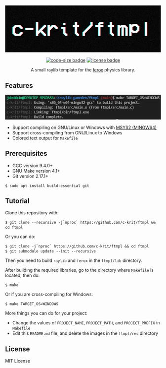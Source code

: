 <div align="center">

<img src="ftmpl/res/images/logo.png" alt="c-krit/ftmpl"><br>

[![code-size badge](https://img.shields.io/github/languages/code-size/c-krit/ftmpl?color=brightgreen)](https://github.com/c-krit/ftmpl)
[![license badge](https://img.shields.io/github/license/c-krit/ftmpl)](https://github.com/c-krit/ftmpl/blob/main/LICENSE)

A small raylib template for the [ferox](https://github.com/c-krit/ferox) physics library.

</div>

## Features

<img src="ftmpl/res/images/screenshot.png" alt="c-krit/ftmpl"><br>

- Support compiling on GNU/Linux or Windows with [MSYS2 (MINGW64)](https://www.msys2.org/)
- Support cross-compiling from GNU/Linux to Windows
- Colored text output for `Makefile`

## Prerequisites

- GCC version 9.4.0+
- GNU Make version 4.1+
- Git version 2.17.1+

```console
$ sudo apt install build-essential git
```

## Tutorial

Clone this repository with:

```console
$ git clone --recursive -j`nproc` https://github.com/c-krit/ftmpl && cd ftmpl
```

Or you can do:

```console
$ git clone -j`nproc` https://github.com/c-krit/ftmpl && cd ftmpl
$ git submodule update --init --recursive
```

Then you need to build `raylib` and `ferox` in the `ftmpl/lib` directory.

After building the required libraries, go to the directory where `Makefile` is located, then do:

```console
$ make
```

Or if you are cross-compiling for Windows:

```console
$ make TARGET_OS=WINDOWS
```

More things you can do for your project:

- Change the values of `PROJECT_NAME`, `PROJECT_PATH`, and `PROJECT_PREFIX` in `Makefile`
- Edit this `README.md` file, and delete the images in the `ftmpl/res` directory

## License

MIT License